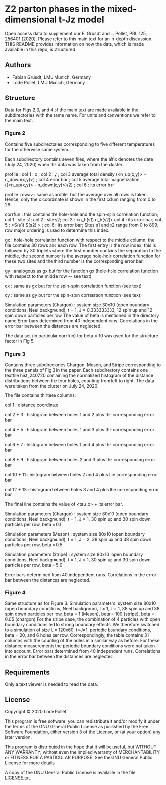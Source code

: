 Z2 parton phases in the mixed-dimensional t-Jz model
====================================================

Open access data to supplement our F. Grusdt and L. Pollet, PRL 125, 256401 (2020).
Please refer to this main text for an in-depth discussion.
THIS README provides information on how the data, which is made available in this repo, is structured

Authors
-------
* Fabian Grusdt, LMU Munich, Germany
* Lode Pollet, LMU Munich, Germany

Structure
---------

Data for Figs 2,3, and 4 of the main text are made available in the subdirectories with the same name.
For units and conventions we refer to the main text.

### Figure 2

Contains five subdirectories corresponding to five different temperatures for the otherwise same system.

Each subdirectory contains seven files, where the affix denotes the date (July 24, 2020) when the data was taken from the cluster.

profile : col 1 : x ; col 2 : y ; col 3 average total density (<n_up(x,y)> + n_down(x,y)>) ; col 4 error bar ; col 5 average total magnetization ((<n_up(x,y)> - n_down(x,y)>)/2) ; col 6 : its error bar 

profile_rowav : same as profile, but the average over all rows is taken. Hence, only the x coordinate is shown in the first colum ranging from 0 to 29.

corrfun : this contains the hole-hole and the spin-spin correlation function; col 1 : site s1; col 2 : site s2; col 3 : <n_h(s1) n_h(s2)> col 4 : its error bar; col 5 : <S(s1) S(s2) > ; col 6 : its error bar; Sites s1 and s2 range from 0 to 899; row major ordering is used to determine this index.

gx : hole-hole correlation function with respect to the middle column; the file contains 30 rows and each row. The first entry is the row index; this is followed by 30 triplets where the first number contains the separation to the middle, the second number is the average hole-hole correlation function for these two sites and the third number is the corresponding error bar.

gy : analogous as gx but for the function gx (hole-hole correlation function with respect to the middle row -- see text)

cx : same as gx but for the spin-spin correlation function (see text) 

cy : same as gy but for the spin-spin correlation function (see text)


Simulation parameters (Chargon) : system size 30x30 (open boundary conditions, Neel background), t = 1, J = 0.333333333, 12 spin up and 12 spin down particles per row
The value of beta is mentioned in the directory name 
Error bars determined from 40 independent runs. Correlations in the error bar between the distances are neglected.

The data set (in particular corrfun) for beta = 10 was used for the structure factor in Fig 5.

### Figure 3

Contains three subdirectories Chargon, Meson, and Stripe corresponding to the three panels of Fig 3 in the paper.
Each subdirectory contains one textfile hist_240720 containing the normalized histogram of the distance distributions between the four holes, counting from left to right. The data were taken from the cluster on July 24, 2020.

The file contains thirteen columns:

col 1       : distance coordinate

col 2  + 3  : histogram between holes 1 and 2 plus the corresponding error bar

col 4  + 5  : histogram between holes 1 and 3 plus the corresponding error bar

col 6  + 7  : histogram between holes 1 and 4 plus the corresponding error bar

col 8  + 9  : histogram between holes 2 and 3 plus the corresponding error bar

col 10 + 11 : histogram between holes 2 and 4 plus the corresponding error bar

col 12 + 13 : histogram between holes 3 and 4 plus the corresponding error bar

The final line contains the value of <tau_x> + its error bar.

Simulation parameters (Chargon) : system size 80x10 (open boundary conditions, Neel background), t = 1, J = 1, 30 spin up and 30 spin down particles per row, beta = 0.1 

Simulation parameters (Meson)   : system size 80x10 (open boundary conditions, Neel background), t = 1, J = 2, 38 spin up and 38 spin down particles per row, beta = 0.5

Simulation parameters (Stripe)  : system size 80x10 (open boundary conditions, Neel background), t = 1, J = 1, 30 spin up and 30 spin down particles per row, beta = 5.0

Error bars determined from 40 independent runs. Correlations in the error bar between the distances are neglected.


### Figure 4

Same structure as for Figure 3.
Simulation parameters: system size 80x10 (open boundary conditions, Neel backgroun), t = 1, J = 1, 38 spin up and 38 spin down particles per row, beta = 1 (Meson), beta = 100 (stripe), beta = 0.05 (chargon)
For the stripe case, the combination of 4 particles with open boundary conditions led to strong boundary effects. We therefore switched to a simulation of size L = 120x60, t=J=1, periodic boundary conditions, beta = 20, and 6 holes per row. Correspondingly, the table contains 31 columns with the counting of the holes in a similar way as before. For these distance measurements the periodic boundary conditions were not taken into account.
Error bars determined from 40 independent runs. Correlations in the error bar between the distances are neglected.

Requirements
------------

Only a text viewer is needed to read the data. 
  


License
-------

Copyright © 2020  Lode Pollet

This program is free software: you can redistribute it and/or modify
it under the terms of the GNU General Public License as published by
the Free Software Foundation, either version 3 of the License, or
(at your option) any later version.

This program is distributed in the hope that it will be useful,
but WITHOUT ANY WARRANTY; without even the implied warranty of
MERCHANTABILITY or FITNESS FOR A PARTICULAR PURPOSE.  See the
GNU General Public License for more details.

A copy of the GNU General Public License is available in the
file [LICENSE.txt](LICENSE.txt).
